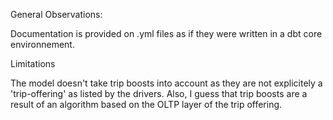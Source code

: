 General Observations:

Documentation is provided on .yml files as if they were written in a dbt core environnement.

Limitations

The model doesn't take trip boosts into account as they are not explicitely a 'trip-offering' as listed by the drivers.
Also, I guess that trip boosts are a result of an algorithm based on the OLTP layer of the trip offering.
